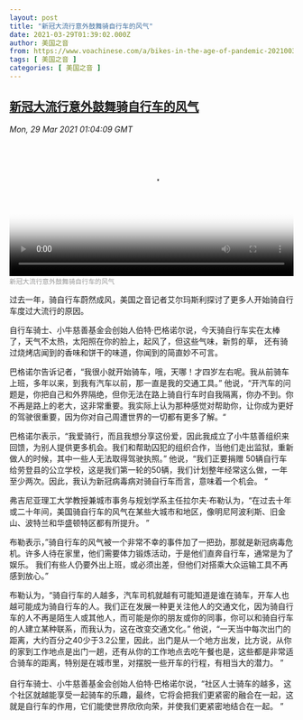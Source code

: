 ```yaml
---
layout: post
title: "新冠大流行意外鼓舞骑自行车的风气"
date: 2021-03-29T01:39:02.000Z
author: 美国之音
from: https://www.voachinese.com/a/bikes-in-the-age-of-pandemic-202100329/5832014.html
tags: [ 美国之音 ]
categories: [ 美国之音 ]
---
```

<!--1616981942000-->
[新冠大流行意外鼓舞骑自行车的风气](https://www.voachinese.com/a/bikes-in-the-age-of-pandemic-202100329/5832014.html)
------

<div>
<div><i>Mon, 29 Mar 2021 01:04:09 GMT</i></div><video poster="https://images.weserv.nl?url=gdb.voanews.com/2c02a1cf-fb24-490f-adcc-1d32834e5c2b_tv_r1_s_w900.jpg" src="https://av.voanews.com/Videoroot/Pangeavideo/2021/03/2/2c/2c02a1cf-fb24-490f-adcc-1d32834e5c2b_240p.mp4" style="width:100%" controls></video><div><small style="color: #999;">新冠大流行意外鼓舞骑自行车的风气</small></div><p>过去一年，骑自行车蔚然成风，美国之音记者艾尔玛斯利探讨了更多人开始骑自行车度过大流行的原因。</p><p>自行车骑士、小牛慈善基金会创始人伯特·巴格诺尔说，今天骑自行车实在太棒了，天气不太热，太阳照在你的脸上，起风了，但这些气味，新剪的草， 还有骑过烧烤店闻到的香味和饼干的味道，你闻到的简直妙不可言。</p><p>巴格诺尔告诉记者，“我很小就开始骑车，哦，天哪！才四岁左右呢。我从前骑车上班，多年以来，到我有汽车以前，那一直是我的交通工具。” 他说，“开汽车的问题是，你把自己和外界隔绝，但你无法在路上骑自行车时自我隔离，你办不到。你不再是路上的老大，这非常重要。我实际上认为那种感觉对帮助你，让你成为更好的驾驶很重要，因为你对自己周遭世界的一切都有更多了解。“</p><p>巴格诺尔表示，“我爱骑行，而且我想分享这份爱，因此我成立了小牛慈善组织来回馈，为别人提供更多机会。我们和帮助囚犯的组织合作，当他们走出监狱，重新做人的时候，其中一些人无法取得驾驶执照。” 他说，“我们正要捐赠 50辆自行车给劳登县的公立学校，这是我们第一轮的50辆，我们计划整年经常这么做，一年至少两次。因此，我认为新冠病毒病对骑自行车而言，意味着一个机会。 “</p><p>弗吉尼亚理工大学教授兼城市事务与规划学系主任拉尔夫·布勒认为，“在过去十年或二十年间，美国骑自行车的风气在某些大城市和地区，像明尼阿波利斯、旧金山、波特兰和华盛顿特区都有所提升。 ”</p><p>布勒表示，”骑自行车的风气被一个非常不幸的事件加了一把劲，那就是新冠病毒危机。许多人待在家里，他们需要体力锻炼活动，于是他们直奔自行车，通常是为了娱乐。 我们有些人仍要外出上班，或必须出差，但他们对搭乘大众运输工具不再感到放心。”</p><p>布勒认为，“骑自行车的人越多，汽车司机就越有可能知道是谁在骑车，开车人也越可能成为骑自行车的人。我们正在发展一种更关注他人的交通文化，因为骑自行车的人不再是陌生人或其他人，而可能是你的朋友或你的同事，你可以和骑自行车的人建立某种联系，而我认为，这在改变交通文化。” 他说，“一天当中每次出门的距离，大约百分之40少于3.2公里，因此，出门是从一个地方出发，比方说，从你的家到工作地点是出门一趟，还有从你的工作地点去吃午餐也是，这些都是非常适合骑车的距离，特别是在城市里，对摆脱一些开车的行程，有相当大的潜力。 ”<br /> <br />自行车骑士、小牛慈善基金会创始人伯特·巴格诺尔说，“社区人士骑车的越多，这个社区就越能享受一起骑车的乐趣，最终，它将会把我们更紧密的融合在一起，这就是自行车的作用，它们能使世界欣欣向荣，并使我们更紧密地结合在一起。 ”</p><p> </p>
</div>
